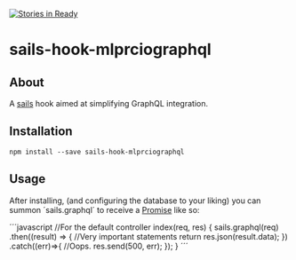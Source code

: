 [![Stories in Ready](https://badge.waffle.io/malpercio/sails-hook-mlprciographql.png?label=ready&title=Ready)](https://waffle.io/malpercio/sails-hook-mlprciographql)
# sails-hook-mlprciographql

## About
A [sails](http://sailsjs.org/) hook aimed at simplifying GraphQL integration.

## Installation

```
npm install --save sails-hook-mlprciographql
```

## Usage

After installing, (and configuring the database to your liking) you can summon ´sails.graphql´ to receive a [Promise](https://developer.mozilla.org/es/docs/Mozilla/JavaScript_code_modules/Promise.jsm/Promise) like so:

´´´javascript
//For the default controller
index(req, res) {
    sails.graphql(req)
    .then((result) => {
      //Very important statements
      return res.json(result.data);
    })
    .catch((err)=>{
      //Oops.
      res.send(500, err);
    });
  }
´´´

